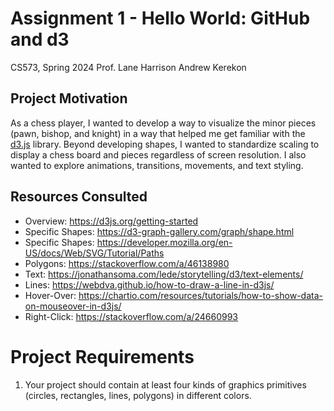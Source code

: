 Assignment 1 - Hello World: GitHub and d3  
===
CS573, Spring 2024
Prof. Lane Harrison
Andrew Kerekon

Project Motivation
---
As a chess player, I wanted to develop a way to visualize the minor pieces (pawn, bishop, and knight) in a way that helped me get familiar with the [d3.js](https://d3js.org/) library. Beyond developing shapes, I wanted to standardize scaling to display a chess board and pieces regardless of screen resolution. I also wanted to explore animations, transitions, movements, and text styling.

Resources Consulted
---
- Overview: https://d3js.org/getting-started
- Specific Shapes: https://d3-graph-gallery.com/graph/shape.html
- Specific Shapes: https://developer.mozilla.org/en-US/docs/Web/SVG/Tutorial/Paths
- Polygons: https://stackoverflow.com/a/46138980 
- Text: https://jonathansoma.com/lede/storytelling/d3/text-elements/
- Lines: https://webdva.github.io/how-to-draw-a-line-in-d3js/
- Hover-Over: https://chartio.com/resources/tutorials/how-to-show-data-on-mouseover-in-d3js/
- Right-Click: https://stackoverflow.com/a/24660993

Project Requirements
===
1. Your project should contain at least four kinds of graphics primitives (circles, rectangles, lines, polygons) in different colors.



